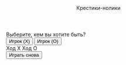 
<html lang="ru">
<head>
    <meta charset="UTF-8"> <!--подключение кодировки-->
    <title>Игра "Крестики-нолики" | Coursme</title>
    <link rel="stylesheet" href="AI.css">
    <link rel="stylesheet" href="https://cdnjs.cloudflare.com/ajax/libs/font-awesome/5.15.3/css/all.min.css"/>
</head>
<body>
  <!-- окно выбора -->
  <div class="select-box"> <!-- блок для сайта-->
    <header>Крестики-нолики</header> <!-- черный квадратик-->
    <div class="content"> <!-- контент блока-->
      <div class="title">Выберите, кем вы хотите быть?</div>
      <div class="options">
        <button class="playerX">Игрок (X)</button>
        <button class="playerO">Игрок (O)</button>
      </div>
    </div>
  </div>

  <!-- игровое поле -->
  <div class="play-board">
    <div class="details">
      <div class="players">
        <span class="Xturn">Ход X</span>
        <span class="Oturn">Ход O</span>
        <div class="slider"></div>
      </div>
    </div>
    <div class="play-area">
      <section>
        <span class="box1"></span>
        <span class="box2"></span>
        <span class="box3"></span>
      </section>
      <section>
        <span class="box4"></span>
        <span class="box5"></span>
        <span class="box6"></span>
      </section>
      <section>
        <span class="box7"></span>
        <span class="box8"></span>
        <span class="box9"></span>
      </section>
    </div>
  </div>

  <!-- окно результата -->
  <div class="result-box">
    <div class="won-text"></div>
    <div class="btn"><button>Играть снова</button></div>
  </div>

  <script src="script.js"></script>
</body>
